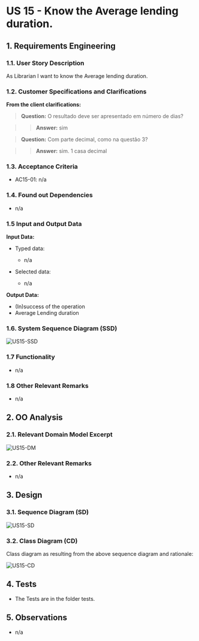 # US 15 - Know the Average lending duration.

## 1. Requirements Engineering

### 1.1. User Story Description

As Librarian I want to know the Average lending duration.

### 1.2. Customer Specifications and Clarifications 

**From the client clarifications:**

> **Question:** O resultado deve ser apresentado em número de dias?

> > **Answer:** sim

> **Question:** Com parte decimal, como na questão 3?

> > **Answer:** sim. 1 casa decimal


### 1.3. Acceptance Criteria

- AC15-01: n/a

### 1.4. Found out Dependencies

- n/a

### 1.5 Input and Output Data

**Input Data:**

- Typed data:
    - n/a

- Selected data:
    - n/a

**Output Data:**

- (In)success of the operation
- Average Lending duration

### 1.6. System Sequence Diagram (SSD)

![US15-SSD](US15-SSD.svg)

### 1.7 Functionality

- n/a

### 1.8 Other Relevant Remarks

- n/a

## 2. OO Analysis

### 2.1. Relevant Domain Model Excerpt 

![US15-DM](US15-DM.svg)

### 2.2. Other Relevant Remarks

- n/a

## 3. Design

### 3.1. Sequence Diagram (SD)

![US15-SD](US15-SD.svg)

### 3.2. Class Diagram (CD)

Class diagram as resulting from the above sequence diagram and rationale:

![US15-CD](US15-CD.svg)

## 4. Tests

- The Tests are in the folder tests.

## 5. Observations

- n/a
